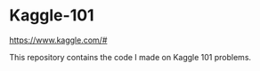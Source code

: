 # Kaggle-101
https://www.kaggle.com/#

This repository contains the code I made on Kaggle 101 problems.
